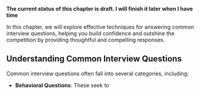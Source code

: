 **The current status of this chapter is draft. I will finish it later when I have time**

In this chapter, we will explore effective techniques for answering common interview questions, helping you build confidence and outshine the competition by providing thoughtful and compelling responses.

Understanding Common Interview Questions
----------------------------------------

Common interview questions often fall into several categories, including:

* **Behavioral Questions**: These seek to
